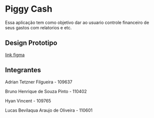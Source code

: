 # Piggy Cash
Essa aplicação tem como objetivo dar ao usuario controle financeiro de seus gastos com relatorios e etc.

## Design Prototipo
[link figma](https://www.figma.com/file/aeEAM38nEDNGo7xXPj6Nds/Cash-App-%231?node-id=3%3A2)

## Integrantes

Adrian Tetzner Filgueira            - 109637

Bruno Henrique de Souza Pinto       - 110402

Hyan Vincent                        - 109765

Lucas Bevilaqua Araujo de Oliveira  - 110601
